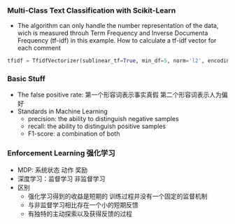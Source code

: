### Multi-Class Text Classification with Scikit-Learn
- The algorithm can only handle the number representation of the data, wich is measured throuh Term Frequency and Inverse Documenta Frequency (tf-idf) in this example.
How to calculate a tf-idf vector for each comment
```python
tfidf = TfidfVectorizer(sublinear_tf=True, min_df=5, norm='l2', encoding='latin-1', ngram_range=(1, 2), stop_words='english')
```

### Basic Stuff
- The false positive rate: 第一个形容词表示事实真假 第二个形容词表示人为偏好
- Standards in Machine Learning
	- precision: the ability to distinguish negative samples
	- recall: the ability to distinguish positive samples
	- F1-score: a combination of both

### Enforcement Learning 强化学习
- MDP: 系统状态 动作 奖励
- 深度学习：监督学习 非监督学习
- 区别
	- 强化学习得到的收益是短期的 训练过程并没有一个固定的监督机制
	- 与非监督学习相比存在一个小的短期反馈
	- 有独特的主动探索以及获得反馈的过程